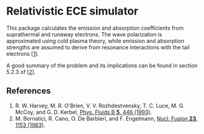 # Relativistic ECE simulator
This package calculates the emission and absorption coefficients from suprathermal and runaway electrons. The wave polarization is approximated using cold plasma theory, while emission and absorption strengths are assumed to derive from resonance interactions with the tail electrons [[1](#harvey1993)].

A good summary of the problem and its implications can be found in section 5.2.3 of [[2](#bornatici1983)].

## References
1. <a id="harvey1993"></a>R. W. Harvey, M. R. O'Brien, V. V. Rozhdestvensky, T. C. Luce, M. G. McCoy, and G. D. Kerbel, [Phys. Fluids B **5**, 446 (1993)](https://dx.doi.org/10.1063/1.860530).
2. <a id="bornatici1983"></a>M. Bornatici, R. Cano, O. De Barbieri, and F. Engelmann, [Nucl. Fusion **23**, 1153 (1983)](https://dx.doi.org/10.1088/0029-5515/23/9/005).